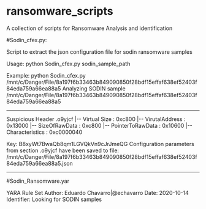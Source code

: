 # ransomware_scripts
A collection of scripts for Ransomware Analysis and identification


#Sodin_cfex.py:

Script to extract the json configuration file for sodin ransomware samples

Usage:    python Sodin_cfex.py sodin_sample_path

Example: 
python Sodin_cfex.py /mnt/c/Danger/File/8a197f6b33463b849090850f28bdf15effaf638ef52403f84eda759a66ea88a5
Analyzing SODIN sample  /mnt/c/Danger/File/8a197f6b33463b849090850f28bdf15effaf638ef52403f84eda759a66ea88a5
**************************************************
Suspicious Header
.o9yjcf
|-- Virtual Size : 0xc800
|-- VirutalAddress : 0x13000
|-- SizeOfRawData : 0xc800
|-- PointerToRawData : 0x10600
|-- Characteristics : 0xc0000040

Key:  B8xyWt7BwaQb8qm1LGVQkVn9cJrJmeQG
Configuration parameters from section  .o9yjcf  have been saved to file: 
 /mnt/c/Danger/File/8a197f6b33463b849090850f28bdf15effaf638ef52403f84eda759a66ea88a5.json
**************************************************

#Sodin_Ransomware.yar

   YARA Rule Set
   Author: Eduardo Chavarro|@echavarro
   Date: 2020-10-14
   Identifier: Looking for SODIN samples
   
